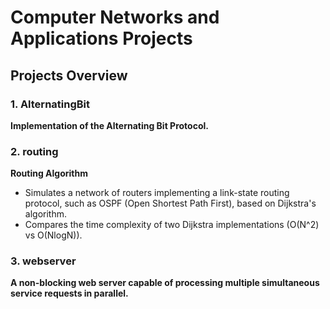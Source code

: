 # Computer Networks and Applications Projects

## Projects Overview

### 1. AlternatingBit
**Implementation of the Alternating Bit Protocol.**

### 2. routing
**Routing Algorithm**
- Simulates a network of routers implementing a link-state routing protocol, such as OSPF (Open Shortest Path First), based on Dijkstra's algorithm.
- Compares the time complexity of two Dijkstra implementations (O(N^2) vs O(NlogN)).

### 3. webserver
**A non-blocking web server capable of processing multiple simultaneous service requests in parallel.**
